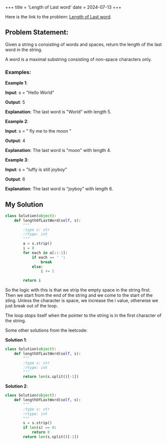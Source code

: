 +++
title = 'Length of Last word'
date = 2024-07-13
+++


Here is the link to the problem: [Length of Last word](https://leetcode.com/problems/length-of-last-word/description/).

## Problem Statement:

Given a string s consisting of words and spaces, return the length of the last word in the string.

A word is a maximal substring consisting of non-space characters only.

### Examples:

**Example 1**:

**Input**: s = "Hello World"

**Output**: 5

**Explanation**: The last word is "World" with length 5.

**Example 2**:

**Input**: s = "   fly me   to   the moon  "

**Output**: 4

**Explanation**: The last word is "moon" with length 4.

**Example 3**:

**Input**: s = "luffy is still joyboy"

**Output**: 6

**Explanation**: The last word is "joyboy" with length 6.

## My Solution

```python
class Solution(object):
    def lengthOfLastWord(self, s):
        """
        :type s: str
        :rtype: int
        """
        a = s.strip()
        i = 0
        for each in a[::-1]:
            if each == ' ':    
                break
            else:
                i += 1
            
        return i
```

So the logic with this is that we strip the empty space in the string first. Then we start from the end of the string and we come to the start of the sting. Unless the character is space, we increase the i value, otherwise we just break out of the loop. 

The loop stops itself when the pointer to the string is in the first character of the string.

Some other solutions from the leetcode:

**Solution 1**:

```python
class Solution(object):
    def lengthOfLastWord(self, s):
        """
        :type s: str
        :rtype: int
        """
        return len(s.split()[-1])
```

**Solution 2**:
```python
class Solution(object):
    def lengthOfLastWord(self, s):
        """
        :type s: str
        :rtype: int
        """
        s = s.strip()
        if len(s) == 0:
            return 0
        return len(s.split()[-1])
```
